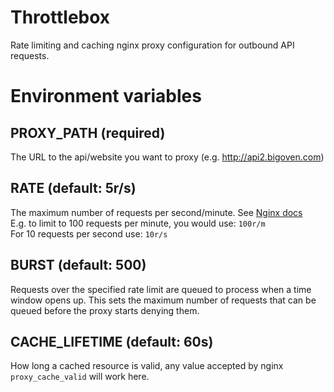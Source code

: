 # Throttlebox

Rate limiting and caching nginx proxy configuration for outbound API requests.  

# Environment variables

## PROXY_PATH (required)
The URL to the api/website you want to proxy (e.g. http://api2.bigoven.com)

## RATE (default: 5r/s)
The maximum number of requests per second/minute. See [Nginx docs](http://nginx.org/en/docs/http/ngx_http_limit_req_module.html)  
E.g. to limit to 100 requests per minute, you would use: `100r/m`   
For 10 requests per second use: `10r/s`

## BURST (default: 500)
Requests over the specified rate limit are queued to process when a time window opens up. This sets the maximum number of requests that can be queued before the proxy starts denying them.  

## CACHE_LIFETIME (default: 60s)
How long a cached resource is valid, any value accepted by nginx `proxy_cache_valid` will work here.  
